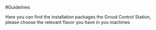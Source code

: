 #Guidelines

Here you can find the installation packages the Groud Control Station, please choose the relevant flavor you have in you machines
